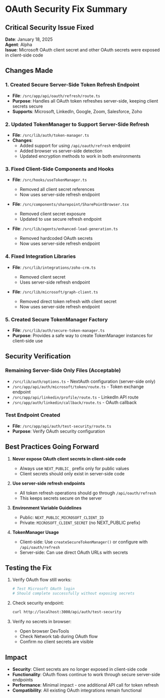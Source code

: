 # OAuth Security Fix Summary

## Critical Security Issue Fixed

**Date**: January 18, 2025  
**Agent**: Alpha  
**Issue**: Microsoft OAuth client secret and other OAuth secrets were exposed in client-side code

## Changes Made

### 1. Created Secure Server-Side Token Refresh Endpoint
- **File**: `/src/app/api/oauth/refresh/route.ts`
- **Purpose**: Handles all OAuth token refreshes server-side, keeping client secrets secure
- **Supports**: Microsoft, LinkedIn, Google, Zoom, Salesforce, Zoho

### 2. Updated TokenManager to Support Server-Side Refresh
- **File**: `/src/lib/auth/token-manager.ts`
- **Changes**:
  - Added support for using `/api/oauth/refresh` endpoint
  - Added browser vs server-side detection
  - Updated encryption methods to work in both environments

### 3. Fixed Client-Side Components and Hooks
- **File**: `/src/hooks/useTokenManager.ts`
  - Removed all client secret references
  - Now uses server-side refresh endpoint
  
- **File**: `/src/components/sharepoint/SharePointBrowser.tsx`
  - Removed client secret exposure
  - Updated to use secure refresh endpoint
  
- **File**: `/src/lib/agents/enhanced-lead-generation.ts`
  - Removed hardcoded OAuth secrets
  - Now uses server-side refresh endpoint

### 4. Fixed Integration Libraries
- **File**: `/src/lib/integrations/zoho-crm.ts`
  - Removed client secret
  - Uses server-side refresh endpoint
  
- **File**: `/src/lib/microsoft/graph-client.ts`
  - Removed direct token refresh with client secret
  - Now uses server-side refresh endpoint

### 5. Created Secure TokenManager Factory
- **File**: `/src/lib/auth/secure-token-manager.ts`
- **Purpose**: Provides a safe way to create TokenManager instances for client-side use

## Security Verification

### Remaining Server-Side Only Files (Acceptable)
- `/src/lib/auth/options.ts` - NextAuth configuration (server-side only)
- `/src/app/api/auth/microsoft/token/route.ts` - Token exchange endpoint
- `/src/app/api/linkedin/profile/route.ts` - LinkedIn API route
- `/src/app/auth/linkedin/callback/route.ts` - OAuth callback

### Test Endpoint Created
- **File**: `/src/app/api/auth/test-security/route.ts`
- **Purpose**: Verify OAuth security configuration

## Best Practices Going Forward

1. **Never expose OAuth client secrets in client-side code**
   - Always use `NEXT_PUBLIC_` prefix only for public values
   - Client secrets should only exist in server-side code

2. **Use server-side refresh endpoints**
   - All token refresh operations should go through `/api/oauth/refresh`
   - This keeps secrets secure on the server

3. **Environment Variable Guidelines**
   - Public: `NEXT_PUBLIC_MICROSOFT_CLIENT_ID`
   - Private: `MICROSOFT_CLIENT_SECRET` (no NEXT_PUBLIC prefix)

4. **TokenManager Usage**
   - Client-side: Use `createSecureTokenManager()` or configure with `/api/oauth/refresh`
   - Server-side: Can use direct OAuth URLs with secrets

## Testing the Fix

1. Verify OAuth flow still works:
   ```bash
   # Test Microsoft OAuth login
   # Should complete successfully without exposing secrets
   ```

2. Check security endpoint:
   ```bash
   curl http://localhost:3000/api/auth/test-security
   ```

3. Verify no secrets in browser:
   - Open browser DevTools
   - Check Network tab during OAuth flow
   - Confirm no client secrets are visible

## Impact

- **Security**: Client secrets are no longer exposed in client-side code
- **Functionality**: OAuth flows continue to work through secure server-side endpoints
- **Performance**: Minimal impact - one additional API call for token refresh
- **Compatibility**: All existing OAuth integrations remain functional
